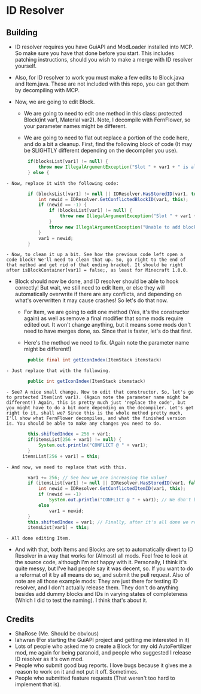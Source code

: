ID Resolver
======

Building
--------

* ID resolver requires you have GuiAPI and ModLoader installed into MCP. So make sure you have that done before you start. This includes patching instructions, should you wish to make a merge with ID resolver yourself.
* Also, for ID resolver to work you must make a few edits to Block.java and Item.java. These are not included with this repo, you can get them by decompiling with MCP.
* Now, we are going to edit Block.

    - We are going to need to edit one method in this class: protected Block(int var1, Material var2). Note, I decompile with FernFlower, so your parameter names might be different.

    - We are going to need to flat out replace a portion of the code here, and do a bit a cleanup. First, find the following block of code (It may be SLIGHTLY different depending on the decompiler you use).
	
```java
		if(blocksList[var1] != null) {
			throw new IllegalArgumentException("Slot " + var1 + " is already occupied by " + blocksList[var1] + " when adding " + this);
		} else {
```

    - Now, replace it with the following code:
	
```java
		if (blocksList[var1] != null || IDResolver.HasStoredID(var1, true)) {
			int newid = IDResolver.GetConflictedBlockID(var1, this);
			if (newid == -1) {
				if (blocksList[var1] != null) {
					throw new IllegalArgumentException("Slot " + var1 + " is already occupied by " + blocksList[var1] + " when adding " + this); // User probably hit cancel.
				}
				throw new IllegalArgumentException("Unable to add block " + this + " in slot " + var1 + ": Error detected. Please check your IDResolver and ModLoader logs for more information."); // Chances are, some other mod tried to kill Minecraft, and since that causes some errors we drop too. This would have been the cause of those Slot X is already occupied by null when adding whatever logs I had.
			}
			var1 = newid;
		}
```

    - Now, to clean it up a bit. See how the previous code left open a code block? We'll need to clean that up. So, go right to the end of that method and get rid of that ending bracket. It should be right after isBlockContainer[var1] = false;, as least for Minecraft 1.0.0.

* Block should now be done, and ID resolver should be able to hook correctly! But wait, we still need to edit Item, or else they will automatically overwrite if there are any conflicts, and depending on what's overwritten it may cause crashes! So let's do that now.

    - For Item, we are going to edit one method (Yes, it's the constructor again) as well as remove a final modifier that some mods require edited out. It won't change anything, but it means some mods don't need to have merges done, so. Since that is faster, let's do that first.

    - Here's the method we need to fix. (Again note the parameter name might be different!)

```java
		public final int getIconIndex(ItemStack itemstack)
```

    - Just replace that with the following.

```java
		public int getIconIndex(ItemStack itemstack)
```

    - See? A nice small change. Now to edit that constructor. So, let's go to protected Item(int var1). (Again note the parameter name might be different!) Again, this is pretty much just 'replace the code', but you might have to do a bit more depending on the decompiler. Let's get right to it, shall we? Since this is the whole method pretty much, I'll show what FernFlower decompiles, and what the finished version is. You should be able to make any changes you need to do.

```java
		this.shiftedIndex = 256 + var1;
		if(itemsList[256 + var1] != null) {
			System.out.println("CONFLICT @ " + var1);
		}
      itemsList[256 + var1] = this;
```

    - And now, we need to replace that with this.

```java
		var1 += 256; // See how we are increasing the value?
		if (itemsList[var1] != null || IDResolver.HasStoredID(var1, false)) { // This is all pretty much the same as block.
			int newid = IDResolver.GetConflictedItemID(var1, this);
			if (newid == -1)
				System.out.println("CONFLICT @ " + var1); // We don't bother throwing an error if it returns -1: We just fall back on overwrite. Well, if there's an item there. It doesn't matter to us in any case.
			else
				var1 = newid;
		}
		this.shiftedIndex = var1; // Finally, after it's all done we replace the shiftedIndex. It's a final field, so we need to keep it for later.
		itemsList[var1] = this;
```

	- All done editing Item.

* And with that, both Items and Blocks are set to automatically divert to ID Resolver in a way that works for (Almost) all mods. Feel free to look at the source code, although I'm not happy with it. Personally, I think it's quite messy, but I've had people say it was decent, so. If you want to do a reformat of it by all means do so, and submit the pull request. Also of note are all those example mods: They are just there for testing ID resolver, and I don't actually release them. They don't do anything besides add dummy blocks and IDs in varying states of completeness (Which I did to test the naming). I think that's about it.


Credits
-------

- ShaRose (Me. Should be obvious)
- lahwran (For starting the GuiAPI project and getting me interested in it)
- Lots of people who asked me to create a Block for my old AutoFertilizer mod, me again for being paranoid, and people who suggested I release ID resolver as it's own mod.
- People who submit good bug reports. I love bugs because it gives me a reason to work on it and not put it off. Sometimes.
- People who submitted feature requests (That weren't too hard to implement that is).
